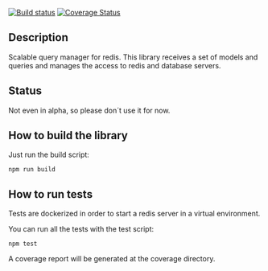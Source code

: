 [![Build status](https://travis-ci.org/notaphplover/ant-js.svg?branch=develop)](https://travis-ci.org/notaphplover/ant-js.svg?branch=develop)
[![Coverage Status](https://coveralls.io/repos/github/notaphplover/ant-js/badge.svg?branch=develop)](https://coveralls.io/github/notaphplover/ant-js?branch=develop)

## Description

Scalable query manager for redis. This library receives a set of models and queries and manages the access to redis and database servers.

## Status

Not even in alpha, so please don´t use it for now.

## How to build the library

Just run the build script:

```
npm run build
```

## How to run tests

Tests are dockerized in order to start a redis server in a virtual environment.

You can run all the tests with the test script:

```
npm test
```

A coverage report will be generated at the coverage directory.